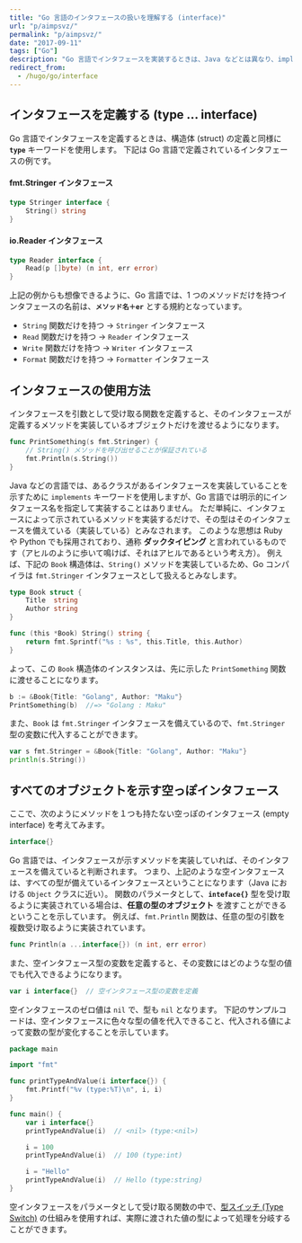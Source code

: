 ```yaml
---
title: "Go 言語のインタフェースの扱いを理解する (interface)"
url: "p/aimpsvz/"
permalink: "p/aimpsvz/"
date: "2017-09-11"
tags: ["Go"]
description: "Go 言語でインタフェースを実装するときは、Java などとは異なり、implements によるインタフェースの明示を行いません。Ruby や Python と同様に、ダックタイピングが採用されています。"
redirect_from:
  - /hugo/go/interface
---
```


インタフェースを定義する (type ... interface)
----

Go 言語でインタフェースを定義するときは、構造体 (struct) の定義と同様に __`type`__ キーワードを使用します。
下記は Go 言語で定義されているインタフェースの例です。

#### fmt.Stringer インタフェース

```go
type Stringer interface {
	String() string
}
```

#### io.Reader インタフェース

```go
type Reader interface {
	Read(p []byte) (n int, err error)
}
```

上記の例からも想像できるように、Go 言語では、1 つのメソッドだけを持つインタフェースの名前は、__`メソッド名＋er`__ とする規約となっています。

- `String` 関数だけを持つ → `Stringer` インタフェース
- `Read` 関数だけを持つ → `Reader` インタフェース
- `Write` 関数だけを持つ → `Writer` インタフェース
- `Format` 関数だけを持つ → `Formatter` インタフェース


インタフェースの使用方法
----

インタフェースを引数として受け取る関数を定義すると、そのインタフェースが定義するメソッドを実装しているオブジェクトだけを渡せるようになります。

```go
func PrintSomething(s fmt.Stringer) {
	// String() メソッドを呼び出せることが保証されている
	fmt.Println(s.String())
}
```

Java などの言語では、あるクラスがあるインタフェースを実装していることを示すために `implements` キーワードを使用しますが、Go 言語では明示的にインタフェース名を指定して実装することはありません。
ただ単純に、インタフェースによって示されているメソッドを実装するだけで、その型はそのインタフェースを備えている（実装している）とみなされます。
このような思想は Ruby や Python でも採用されており、通称 __ダックタイピング__ と言われているものです（アヒルのように歩いて鳴けば、それはアヒルであるという考え方）。
例えば、下記の `Book` 構造体は、`String()` メソッドを実装しているため、Go コンパイラは `fmt.Stringer` インタフェースとして扱えるとみなします。

```go
type Book struct {
	Title  string
	Author string
}

func (this *Book) String() string {
	return fmt.Sprintf("%s : %s", this.Title, this.Author)
}
```

よって、この `Book` 構造体のインスタンスは、先に示した `PrintSomething` 関数に渡せることになります。

```go
b := &Book{Title: "Golang", Author: "Maku"}
PrintSomething(b)  //=> "Golang : Maku"
```

また、`Book` は `fmt.Stringer` インタフェースを備えているので、`fmt.Stringer` 型の変数に代入することができます。

```go
var s fmt.Stringer = &Book{Title: "Golang", Author: "Maku"}
println(s.String())
```


すべてのオブジェクトを示す空っぽインタフェース
----

ここで、次のようにメソッドを１つも持たない空っぽのインタフェース (empty interface) を考えてみます。

```go
interface{}
```

Go 言語では、インタフェースが示すメソッドを実装していれば、そのインタフェースを備えていると判断されます。
つまり、上記のような空インタフェースは、すべての型が備えているインタフェースということになります（Java における `Object` クラスに近い）。
関数のパラメータとして、__`inteface{}`__ 型を受け取るように実装されている場合は、__任意の型のオブジェクト__ を渡すことができるということを示しています。
例えば、`fmt.Println` 関数は、任意の型の引数を複数受け取るように実装されています。

```go
func Println(a ...interface{}) (n int, err error)
```

また、空インタフェース型の変数を定義すると、その変数にはどのような型の値でも代入できるようになります。

```go
var i interface{}  // 空インタフェース型の変数を定義
```

空インタフェースのゼロ値は `nil` で、型も `nil` となります。
下記のサンプルコードは、空インタフェースに色々な型の値を代入できること、代入される値によって変数の型が変化することを示しています。

```go
package main

import "fmt"

func printTypeAndValue(i interface{}) {
	fmt.Printf("%v (type:%T)\n", i, i)
}

func main() {
	var i interface{}
	printTypeAndValue(i)  // <nil> (type:<nil>)

	i = 100
	printTypeAndValue(i)  // 100 (type:int)

	i = "Hello"
	printTypeAndValue(i)  // Hello (type:string)
}
```

空インタフェースをパラメータとして受け取る関数の中で、[型スイッチ (Type Switch)](/p/x6adgjn) の仕組みを使用すれば、実際に渡された値の型によって処理を分岐することができます。

